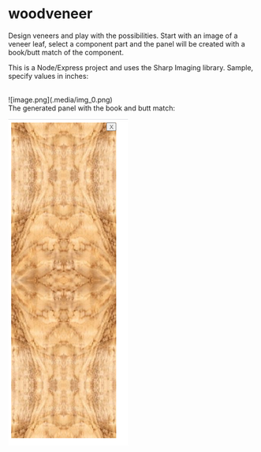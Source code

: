 # woodveneer

Design veneers and play with the possibilities. Start with an image of a veneer leaf, select a component part and the panel will be created with a book/butt match of the component.

This is a Node/Express project and uses the Sharp Imaging library.
Sample, specify values in inches:

<br>
![image.png](.media/img_0.png)

<br>
The generated panel with the book and butt match:

![image.png](.media/img_1.png)